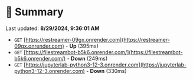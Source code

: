 # 📖 Summary
Last updated: **8/29/2024, 9:36:01 AM**

- `GET` [https://restreamer-09gx.onrender.com](https://restreamer-09gx.onrender.com) - **Up** (395ms)
- `GET` [https://filestreambot-b5k6.onrender.com/](https://filestreambot-b5k6.onrender.com/) - **Down** (249ms)
- `GET` [https://jupyterlab-python3-12-3.onrender.com](https://jupyterlab-python3-12-3.onrender.com) - **Down** (330ms)
